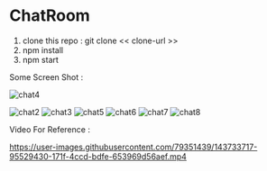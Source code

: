 # ChatRoom
1) clone this repo : git clone << clone-url >>
2) npm install
3) npm start

Some Screen Shot :  

![chat4](https://user-images.githubusercontent.com/79351439/143733592-a520a993-6596-4121-8550-b6b307f478e8.png)

![chat2](https://user-images.githubusercontent.com/79351439/143733606-f8ce0f80-40c0-4016-afa3-d8ebef780b78.png)
![chat3](https://user-images.githubusercontent.com/79351439/143733608-4ed0ff11-6890-428e-96f3-f9633b9df40b.png)
![chat5](https://user-images.githubusercontent.com/79351439/143733613-448bddbc-a1da-4f95-9427-fb897a9de633.png)
![chat6](https://user-images.githubusercontent.com/79351439/143733616-92ec30fb-6d56-4bc4-b201-f8bc7502bf1f.png)
![chat7](https://user-images.githubusercontent.com/79351439/143733617-011600e2-15b3-493a-94b9-1173eb7b6b8a.png)
![chat8](https://user-images.githubusercontent.com/79351439/143733618-7d426627-9b30-4aba-91fc-f08ac9eed227.png)

Video For Reference : 

https://user-images.githubusercontent.com/79351439/143733717-95529430-171f-4ccd-bdfe-653969d56aef.mp4

